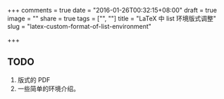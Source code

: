 +++
comments = true
date = "2016-01-26T00:32:15+08:00"
draft = true
image = ""
share = true
tags = ["", ""]
title = "LaTeX 中 list 环境版式调整"
slug = "latex-custom-format-of-list-environment"

+++

## TODO
1. 版式的 PDF
2. 一些简单的环境介绍。
